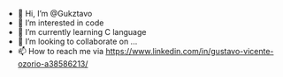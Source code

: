 - 👋 Hi, I’m @Gukztavo
- 👀 I’m interested in code
- 🌱 I’m currently learning C language
- 💞️ I’m looking to collaborate on ...
- 📫 How to reach me via https://www.linkedin.com/in/gustavo-vicente-ozorio-a38586213/

<!---
Gukztavo/Gukztavo is a ✨ special ✨ repository because its `README.md` (this file) appears on your GitHub profile.
You can click the Preview link to take a look at your changes.
--->
